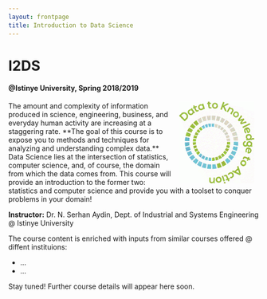 ```yaml
---
layout: frontpage
title: Introduction to Data Science
---
```


# I2DS
#### @Istinye University, Spring 2018/2019

<img src="figures/data2action.gif" width="30%" alt="Site logo" align = "right" style="margin:0px 10px">
The amount and complexity of information produced in science, engineering, business, and everyday human activity are increasing at a staggering rate. **The goal of this course is to expose you to methods and techniques for analyzing and understanding complex data.** Data Science lies at the intersection of statistics, computer science, and, of course, the domain from which the data comes from. This course will provide an introduction to the former two: statistics and computer science and provide you with a toolset to conquer problems in your domain!

**Instructor:** Dr. N. Serhan Aydin, Dept. of Industrial and Systems Engineering @ Istinye University

The course content is enriched with inputs from similar courses offered @ diffent instituions:

* ...
* ...


Stay tuned! Further course details will appear here soon.




